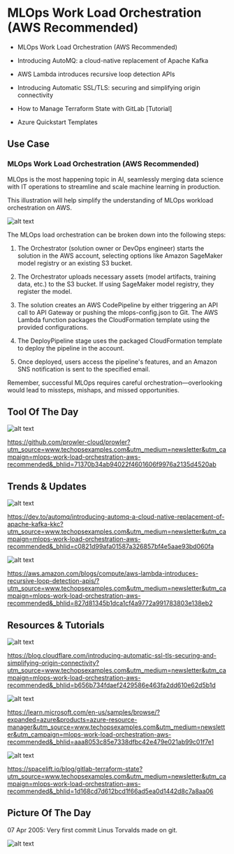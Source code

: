 # MLOps Work Load Orchestration (AWS Recommended)

- MLOps Work Load Orchestration (AWS Recommended)

- Introducing AutoMQ: a cloud-native replacement of Apache Kafka

- AWS Lambda introduces recursive loop detection APIs

- Introducing Automatic SSL/TLS: securing and simplifying origin connectivity

- How to Manage Terraform State with GitLab [Tutorial]

- Azure Quickstart Templates

## Use Case

### MLOps Work Load Orchestration (AWS Recommended)

MLOps is the most happening topic in AI, seamlessly merging data science with IT operations to streamline and scale machine learning in production.

This illustration will help simplify the understanding of MLOps workload orchestration on AWS.

![alt text](<unnamed (9).gif>)

The MLOps load orchestration can be broken down into the following steps:

1. The Orchestrator (solution owner or DevOps engineer) starts the solution in the AWS account, selecting options like Amazon SageMaker model registry or an existing S3 bucket.

2. The Orchestrator uploads necessary assets (model artifacts, training data, etc.) to the S3 bucket. If using SageMaker model          registry, they register the model.

3. The solution creates an AWS CodePipeline by either triggering an API call to API Gateway or pushing the mlops-config.json to Git. The AWS Lambda function packages the CloudFormation template using the provided configurations.

4. The DeployPipeline stage uses the packaged CloudFormation template to deploy the pipeline in the account.

5. Once deployed, users access the pipeline's features, and an Amazon SNS notification is sent to the specified email.

Remember, successful MLOps requires careful orchestration—overlooking would lead to missteps, mishaps, and missed opportunities.

## Tool Of The Day

![alt text](image.png)

https://github.com/prowler-cloud/prowler?utm_source=www.techopsexamples.com&utm_medium=newsletter&utm_campaign=mlops-work-load-orchestration-aws-recommended&_bhlid=71370b34ab94022f4601606f9976a2135d4520ab

## Trends & Updates

![alt text](image-1.png)

https://dev.to/automq/introducing-automq-a-cloud-native-replacement-of-apache-kafka-kkc?utm_source=www.techopsexamples.com&utm_medium=newsletter&utm_campaign=mlops-work-load-orchestration-aws-recommended&_bhlid=c0821d99afa01587a326857bf4e5aae93bd060fa

![alt text](image-2.png)

https://aws.amazon.com/blogs/compute/aws-lambda-introduces-recursive-loop-detection-apis/?utm_source=www.techopsexamples.com&utm_medium=newsletter&utm_campaign=mlops-work-load-orchestration-aws-recommended&_bhlid=827d81345b1dca1cf4a9772a991783803e138eb2

## Resources & Tutorials

![alt text](image-3.png)

https://blog.cloudflare.com/introducing-automatic-ssl-tls-securing-and-simplifying-origin-connectivity?utm_source=www.techopsexamples.com&utm_medium=newsletter&utm_campaign=mlops-work-load-orchestration-aws-recommended&_bhlid=b656b734fdaef2429586e463fa2dd610e62d5b1d

![alt text](image-4.png)

https://learn.microsoft.com/en-us/samples/browse/?expanded=azure&products=azure-resource-manager&utm_source=www.techopsexamples.com&utm_medium=newsletter&utm_campaign=mlops-work-load-orchestration-aws-recommended&_bhlid=aaa8053c85e7338dfbc42e479e021ab99c01f7e1

![alt text](image-5.png)

https://spacelift.io/blog/gitlab-terraform-state?utm_source=www.techopsexamples.com&utm_medium=newsletter&utm_campaign=mlops-work-load-orchestration-aws-recommended&_bhlid=1d168cd7d612bcd1f66ad5ea0d1442d8c7a8aa06

## Picture Of The Day

07 Apr 2005: Very first commit Linus Torvalds made on git.

![alt text](<unnamed (7).png>)


